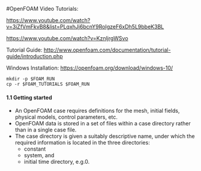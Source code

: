 #OpenFOAM
Video Tutorials:

https://www.youtube.com/watch?v=3iZfVmFkvB8&list=PLqxhJj6bcnY9RoIgzeF6xDh5L9bbeK3BL

https://www.youtube.com/watch?v=KznljrgWSvo

Tutorial Guide: http://www.openfoam.com/documentation/tutorial-guide/introduction.php

Windows Installation: https://openfoam.org/download/windows-10/

```
mkdir -p $FOAM_RUN
cp -r $FOAM_TUTORIALS $FOAM_RUN
```
#### 1.1 Getting started
- An OpenFOAM case requires definitions for the mesh, initial fields, physical models, control parameters, etc.
- OpenFOAM data is stored in a set of files within a case directory rather than in a single case file.
- The case directory is given a suitably descriptive name, under which the required information is located in the three directories:
  - constant
  - system, and
  - initial time directory, e.g.0.
